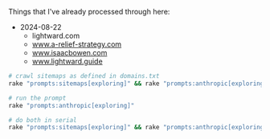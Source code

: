 Things that I've already processed through here:

- 2024-08-22
  - lightward.com
  - www.a-relief-strategy.com
  - www.isaacbowen.com
  - www.lightward.guide

```sh
# crawl sitemaps as defined in domains.txt
rake "prompts:sitemaps[exploring]" && rake "prompts:anthropic[exploring]"

# run the prompt
rake "prompts:anthropic[exploring]"

# do both in serial
rake "prompts:sitemaps[exploring]" && rake "prompts:anthropic[exploring]"
```
